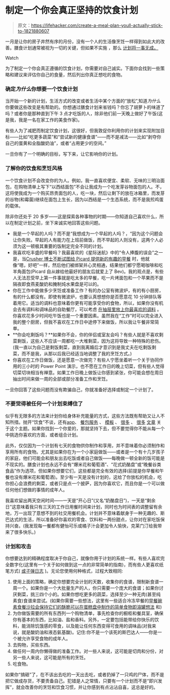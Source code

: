 # 制定一个你会真正坚持的饮食计划

> 原文：<https://lifehacker.com/create-a-meal-plan-youll-actually-stick-to-1821880607>

一月是让你的房子井然有序的月份，没有一个人的生活像烹饪一样得到如此大的改善。膳食计划通常被视为一切的关键，但如果不实施 ，那么 [计划将一事无成。](https://www.youtube.com/watch?v=CQBU5CAam9A) 

Watch

为了制定一个你会真正遵循的饮食计划，你需要对自己诚实。下面你会找到一些策略和建议来评估你自己的食量，然后列出你真正想吃的食物。

### 确定*为什么*你想要一个饮食计划

当开始一个新的计划，生活方式的改变或者生活中某个方面的“放松”,知道*为什么*你要做这些改变是有帮助的。你想通过膳食计划来省钱吗？你忘了胡萝卜的味道了吗？或者你是那种直到下午 3 点才吃饭的人，除非他们前一天晚上做好了午饭(这是我，我是一名在家工作的美食作家)。

有些人为了减肥而制定饮食计划，这很好，但我敦促你利用你的计划来实现附加目标——比如“吃更多蔬菜”和“尝试新的健康食谱”——而不是减法——比如“剥夺你自己的蛋黄和全脂酸奶油”，或者“占用更少的空间。”

一旦你有了一个明确的目标，写下来，让它影响你的计划。

### 了解你的饮食和烹饪风格

一个饮食计划不会改变你的为人。例如，我一直喜欢便宜、柔软、无味的三明治面包，在购物清单上写下“以西结面包”不会让我成为一个吃发芽谷物面包的人。不，这将使我成为一个购买昂贵面包的人，吃一块，然后让剩下的放在冰箱里，而发芽的谷物(和霉菌)继续在面包上生长，因为以西结是一个生态系统，而不是我煎鸡蛋的载体。

除非你还处于 20 多岁——这是探索各种事物的时期——你知道自己喜欢什么，所以在制定计划之前，坐下来诚实地回答这些问题。

*   我是一个早起的人吗？而不是“我想成为一个早起的人吗？，“因为这个问题会让你失败。早起的人有能力在上班前做饭，而不早起的人则没有，这两个人必须为这一顿极其重要的饭制定完全不同的计划。
*   我喜欢吃丰盛的早餐吗？我最喜欢的《星际迷航》中的“令人捧腹的误会”之一是，当[Crusher 博士不断试图给 Picard 提供新的有趣的早餐](https://www.tor.com/2013/01/25/star-trek-the-next-generation-attached/) 时，他就像“嗯，好吧”一样，然后他们被绑架并心灵相通，结果他们都宁愿喝咖啡和吃羊角面包(Picard 自从嫁给他最好的朋友后就爱上了 Bev)。我的观点是，有些人无法忍受早上第一件事就是吃太多的早餐，吃一片烤面包和一个苹果而不是隔夜即食燕麦酸奶和腌制炖水果盘是可以的。
*   你在工作中能做多少烹饪或准备工作？有的办公室有微波炉，有的有小厨房，有的什么都没有。即使有微波炉，也要认真想想你是否愿意花 10 分钟排队等着用它。适当的调料也意味着你更有可能享受你的食物，所以，如果你没有机会去有调料和调味品的自助餐厅，可以考虑 [在抽屉里放上你最喜欢的调料](https://skillet.lifehacker.com/stock-your-office-drawer-with-everything-you-need-for-t-1734143603) 。你喜欢花多少时间吃午饭也是一个重要因素。虽然我在“工作”时可以完全进入我的整个厨房，但我不喜欢在工作日中途停下来做饭，所以我让午餐非常简单。
*   **你会吃剩饭吗？**如果你不会，你的伴侣或室友会吗？有些人就是不喜欢剩菜剩饭，这些人不应该一周都吃一大堆剩菜，因为这将导致一种特殊的悲伤。(我一直以为自己是剩饭剩菜，直到我离婚后才意识到是我丈夫在吃剩饭剩菜，而不是我，从那以后我已经适当地调整了我的烹饪方式。)
*   你喜欢在工作日做饭，还是愿意一次做完？有些人宁愿坐着听一个关于协同作用的三小时的 Power Point 演示，也不愿在工作日的晚上切菜，但有些人觉得切菜切块相当有禅意。如果工作日晚上做饭让你感到紧张，你可能会想在周日抽出时间来做一周的全部或部分准备工作和烹饪。

一旦你回答了这些问题而没有欺骗自己，你就准备好选择或制定一个计划了。

### 不要觉得被任何一个计划束缚住了

似乎有无限多的方法来计划你给身体补充能量的方式，这些方法既有帮助又让人不知所措。抛开“饮食”不谈，还有[app](https://lifehacker.com/five-best-meal-planning-apps-1533809184)、 [餐包服务](https://lifehacker.com/the-best-meal-kit-services-blue-apron-vs-hello-fresh-1682517921) 、 [模板](https://lifehacker.com/use-layout-based-grocery-list-templates-to-save-money-w-1528250540) 、 [很多](https://lifehacker.com/what-to-do-when-meal-planning-never-seems-to-work-for-y-1789752692) 、 [很多](https://lifehacker.com/a-guide-to-planning-meals-when-you-re-on-a-tight-budget-1573204892) [文章](https://lifehacker.com/make-quick-veggie-meals-with-the-grain-green-bean-f-1768590378) 关于这个主题。如果你找到一个你爱的，那就坚持下去，但不要觉得你不能从每一个中挑选你喜欢的方面，或者组合计划。

此外，仅仅因为一个计划有七天的食物供你制作和享用，并不意味着你必须制作和享用所有的食物。尤其是如果你在为一个小家庭做饭——或者是一个有十几岁孩子的家庭，他们可能会和朋友出去吃饭或者自己做饭——每晚做一顿全新的饭可能是不现实的。膳食计划也永远不会有“爆米花和葡萄酒”、“花式奶酪盘”或“晚餐谷类食品”作为选项，但如果你想要它们，这些都是完全有效的选择(前提是你早餐和午餐也没有爆米花和葡萄酒)。至少有一天是没有计划的，这给了你放松的机会，吃你担心会浪费的剩菜，或者只是点一个披萨，因为你喜欢它，而且你是一个可以做任何他们想做的事情的成年人。

我喜欢留出两天空闲时间——一天是“开心日”(又名“奶酪盘日”)，一天是“剩余日”这意味着我只有三天的工作日用餐时间来计划，同时也为时间表的调整留有余地，万一出现了意想不到的社交用餐机会。计划并不意味着献身于一种无趣的、斯巴达式的生活，所以准备好你喜欢的零食、饮料和一两份甜点，让你对在家吃饭保持兴奋。(我发现每一餐都有健怡可乐或橘子汁会更加令人愉快，克莱门汀给我带来了很多快乐。)

### 计划和攻击

你想要达到的精确程度取决于你自己，就像你用于计划的系统一样。有些人喜欢完全数字化(这里有一个关于如何做到这一点的非常简单的指南)，而有些人更喜欢纸笔方式( [或子弹日志](https://skillet.lifehacker.com/make-a-better-meal-plan-by-bullet-journaling-1786823304) )。无论您使用何种格式，过程大致相同:

1.  使用上面的策略，确定你想要完全计划的天数，收集你的食谱，限制新食谱一周一个。如果你是一个大批量生产的人，你只需要一个庞大的食谱；如果你讨厌剩菜，挑三四个小的。如果你想吃更多的蔬菜，选择至少一种无肉(甚至纯素食)食谱来尝试。(如果你需要一些想法，这里有一些适合冷冻早餐的[早餐碗](https://lifehacker.com/prep-these-make-ahead-breakfast-bowls-for-faster-easie-1791596506)[素食餐](https://lifehacker.com/prep-cook-pineapple-cashew-stir-fry-purple-power-bowl-1794102097)[沙拉会保持它们的酥脆](https://skillet.lifehacker.com/these-salad-bases-are-easy-to-make-will-stay-fresh-and-1782307271)[可以在蛋糕盘中制作的简单食物](https://skillet.lifehacker.com/use-a-cake-pan-to-make-smaller-portions-of-sheet-pan-me-1819654391)[即溶罐想法](https://lifehacker.com/tag/instant-pot) 和)
2.  为你做饭需要的所有东西列一个购物清单，事先检查你的橱柜和餐具室，确保你有基本的东西，比如油、盐和香料。另外，一定要包括能带给你快乐的饮料，能消除饥饿感的零食，以及能让任何东西变得可食用的调味品(对我来说，就是酸奶油和液态氨基酸)。记住:你不是一个该死的斯巴达人——你是一个被允许享受食物的成年人。
3.  去购物，买些东西。
4.  做任何一周内你懒得做的准备工作。对一些人来说，这可能是切肉和分份，对另一些人来说，这可能是所有的烹饪。
5.  吃食物。

如果你“搞砸”了，在不该出去吃的一天出去吃，或者扔掉了一只鸡的尸体，而不是把它做成存货，不要责备自己。犯错是人之常情，只要有一个计划而不是“即兴发挥”，就会改善你的烹饪和饮食习惯，并让你感到有点沾沾自喜，这总是好的。